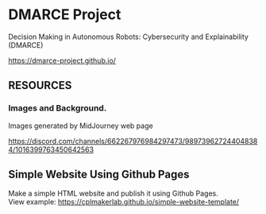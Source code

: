 # DMARCE Project


Decision Making in Autonomous Robots: Cybersecurity and Explainability (DMARCE)

https://dmarce-project.github.io/


## RESOURCES
### Images and Background.

Images generated by MidJourney web page

https://discord.com/channels/662267976984297473/989739627244048384/1016399763450642563

## Simple Website Using Github Pages

Make a simple HTML website and publish it using Github Pages.  
View example: https://cplmakerlab.github.io/simple-website-template/

